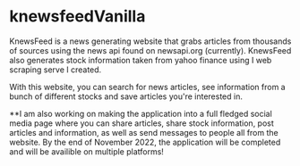 # knewsfeedVanilla

KnewsFeed is a news generating website that grabs articles from thousands of sources using the news api found on newsapi.org (currently). KnewsFeed also generates stock information
taken from yahoo finance using I web scraping serve I created.

With this website, you can search for news articles, see information from a bunch of different stocks and save articles you're interested in. 

**I am also working on making the application into a full fledged social media page where you can share articles, share stock information, post articles and information,
as well as send messages to people all from the website. By the end of November 2022, the application will be completed and will be availible on multiple platforms!

